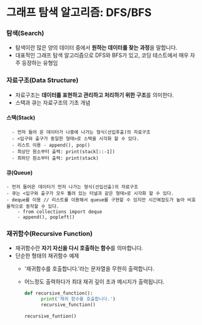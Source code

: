 # 그래프 탐색 알고리즘: DFS/BFS

### 탐색(Search)

- 탐색이란 많은 양의 데이터 중에서 **원하는 데이터를 찾는 과정**을 말합니다.
- 대표적인 그래프 탐색 알고리즘으로 DFS와 BFS가 있고, 코딩 테스트에서 매우 자주 등장하는 유형임

### 자료구조(Data Structure)

- 자료구조는 **데이터를 표현하고 관리하고 처리하기 위한 구조**를 의미한다.
- 스택과 큐는 자료구조의 기초 개념

#### 스택(Stack)

      - 먼저 들어 온 데이터가 나중에 나가는 형식(선입후출)의 자료구조
      - <입구와 출구가 동일한 형태>로 스택을 시각화 할 수 있다.
      - 리스트 이용 - append(), pop()
      - 최상단 원소부터 출력: print(stack[::-1])
      - 최하단 원소부터 출력: print(stack)

#### 큐(Queue)

    - 먼저 들어온 데이터가 먼저 나가는 형식(선입선출)의 자료구조
    - 큐는 <입구와 출구가 모두 뚫려 있는 터널과 같은 형태>로 시각화 할 수 있다.
    - deque를 이용 // 리스트를 이용해서 queue를 구현할 수 있지만 시간복잡도가 높아 비효율적으로 동작할 수 있다.
        - from collections import deque
        - append(), popleft()

### 재귀함수(Recursive Function)

- 재귀함수란 **자기 자신을 다시 호출하는 함수**를 의마합니다.
- 단순한 형태의 재귀함수 예제
    - '재귀함수를 호출합니다.'라는 문자열을 무한히 출력합니다.
    - 어느정도 출력하다가 최대 재귀 깊이 초과 메시지가 출력됩니다.

        ```python
        def recursive_function():
              print('재귀 함수를 호출합니다.')
              recursive_function()
              
        recursive_funtion()
        ```

